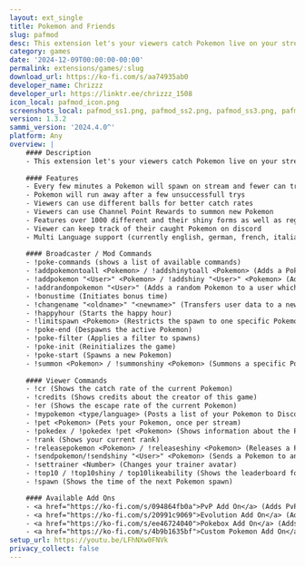 ```yaml
---
layout: ext_single
title: Pokemon and Friends
slug: pafmod
desc: This extension let's your viewers catch Pokemon live on your stream.
category: games
date: '2024-12-09T00:00:00-00:00'
permalink: extensions/games/:slug
download_url: https://ko-fi.com/s/aa74935ab0
developer_name: Chrizzz
developer_url: https://linktr.ee/chrizzz_1508
icon_local: pafmod_icon.png
screenshots_local: pafmod_ss1.png, pafmod_ss2.png, pafmod_ss3.png, pafmod_ss4.png, pafmod_ss5.png, pafmod_ss6.png, pafmod_ss7.png
version: 1.3.2
sammi_version: '2024.4.0^'
platform: Any
overview: |
    #### Description
    - This extension let's your viewers catch Pokemon live on your stream.
    
    #### Features
    - Every few minutes a Pokemon will spawn on stream and fewer can try to catch it with chat commands or channel point redemptions
    - Pokemon will run away after a few unsuccessfull trys
    - Viewers can use different balls for better catch rates
    - Viewers can use Channel Point Rewards to summon new Pokemon
    - Features over 1000 different and their shiny forms as well as regional forms, mega Pokemon and even custom Pokemons
    - Viewer can keep track of their caught Pokemon on discord
    - Multi Language support (currently english, german, french, italian, spanish and portuguese) 
    
    #### Broadcaster / Mod Commands
    - !poke-commands (shows a list of available commands)
    - !addpokemontoall <Pokemon> / !addshinytoall <Pokemon> (Adds a Pokemon to all users)
    - !addpokemon "<User>" <Pokemon> / !addshiny "<User>" <Pokemon> (Adds a Pokemon to a specific user)
    - !addrandompokemon "<User>" (Adds a random Pokemon to a user which he doesn't own yet)
    - !bonustime (Initiates bonus time)
    - !changename "<oldname>" "<newname>" (Transfers user data to a new account)
    - !happyhour (Starts the happy hour)
    - !limitspawn <Pokemon> (Restricts the spawn to one specific Pokemon)
    - !poke-end (Despawns the active Pokemon)
    - !poke-filter (Applies a filter to spawns)
    - !poke-init (Reinitializes the game)
    - !poke-start (Spawns a new Pokemon)
    - !summon <Pokemon> / !summonshiny <Pokemon> (Summons a specific Pokemon)
    
    #### Viewer Commands
    - !cr (Shows the catch rate of the current Pokemon)
    - !credits (Shows credits about the creator of this game)
    - !er (Shows the escape rate of the current Pokemon)
    - !mypokemon <type/language> (Posts a list of your Pokemon to Discord)
    - !pet <Pokemon> (Pets your Pokemon, once per stream)
    - !pokedex / !pokedex !pet <Pokemon> (Shows information about the Pokemon)
    - !rank (Shows your current rank)
    - !releasepokemon <Pokemon> / !releaseshiny <Pokemon> (Releases a Pokemon)
    - !sendpokemon/!sendshiny "<User>" <Pokemon> (Sends a Pokemon to another user)
    - !settrainer <Number> (Changes your trainer avatar)
    - !top10 / !top10shiny / top10likeability (Shows the leaderboard for that category), !trainers (Shows the available trainer avatars)
    - !spawn (Shows the time of the next Pokemon spawn)

    #### Available Add Ons
    - <a href="https://ko-fi.com/s/094864fb0a">PvP Add On</a> (Adds PvP battles to the game as well as gym leaders which you can fight)
    - <a href="https://ko-fi.com/s/20991c9069">Evolution Add On</a> (Adds evolutions to the game, viewers collect XP by watching & supporting your stream)
    - <a href="https://ko-fi.com/s/ee46724040">Pokebox Add On</a> (Adds a virtual box that displays images of all Pokemon your viewers have caught to discord)
    - <a href="https://ko-fi.com/s/4b9b1635bf">Custom Pokemon Add On</a> (This Add On lets you create your own Pokemon)
setup_url: https://youtu.be/LFhNXw0FNVk
privacy_collect: false
---
```

